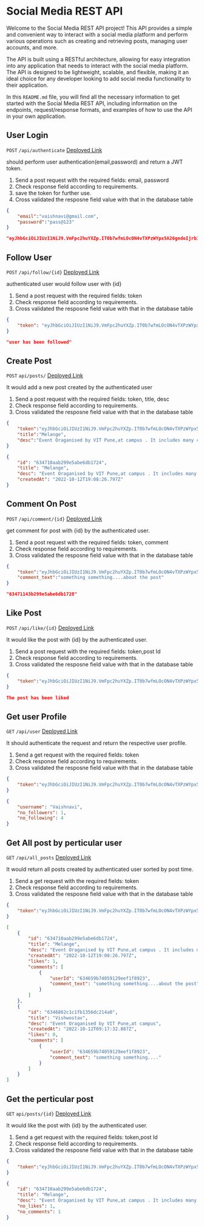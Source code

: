 # Social Media REST API

Welcome to the Social Media REST API project! This API provides a simple and convenient way to interact with a social media platform and perform various operations such as creating and retrieving posts, managing user accounts, and more.

The API is built using a RESTful architecture, allowing for easy integration into any application that needs to interact with the social media platform. The API is designed to be lightweight, scalable, and flexible, making it an ideal choice for any developer looking to add social media functionality to their application.

In this `README.md` file, you will find all the necessary information to get started with the Social Media REST API, including information on the endpoints, request/response formats, and examples of how to use the API in your own application.


## User Login
`POST` `/api/authenticate`	[Deployed Link](https://socialmediaapi-wm53.onrender.com/api/authenticate)

should perform user authentication(email,password) and return a JWT token.
1. Send a post request with the required fields: email, password
2. Check response field according to requirements.
3. save the token for further use.
4. Cross validated the resposne field value with that in the database table
```json
{
    "email":"vaishnavi@gmail.com",
    "password":"pass@123"
}
```
```json
"eyJhbGciOiJIUzI1NiJ9.VmFpc2huYXZp.IT0b7wfmLOcON4vTXPzWYpx5A26gndoIjrb1brTHLOk"
```

## Follow User
`POST` `/api/follow/{id}`	[Deployed Link](https://socialmediaapi-wm53.onrender.com/api/follow/63465a864059129eef1f8926)

authenticated user would follow user with {id}
1. Send a post request with the required fields: token
2. Check response field according to requirements.
3. Cross validated the resposne field value with that in the database table
```json
{
    "token": "eyJhbGciOiJIUzI1NiJ9.VmFpc2huYXZp.IT0b7wfmLOcON4vTXPzWYpx5A26gndoIjrb1brTHLOk"
}
```
```json
"user has been followed"
```

## Create Post
`POST` `api/posts/`	[Deployed Link](https://socialmediaapi-wm53.onrender.com/api/posts)

It would add a new post created by the authenticated user
1. Send a post request with the required fields: token, title, desc
2. Check response field according to requirements.
3. Cross validated the resposne field value with that in the database table
```json
{
    "token":"eyJhbGciOiJIUzI1NiJ9.VmFpc2huYXZp.IT0b7wfmLOcON4vTXPzWYpx5A26gndoIjrb1brTHLOk",
    "title":"Melange",
    "desc":"Event Oraganised by VIT Pune,at campus . It includes many competions .Other colleges are also allowed in it"
}
```
```json
{
    "id": "634710aab299e5abe6db1724",
    "title": "Melange",
    "desc": "Event Oraganised by VIT Pune,at campus . It includes many competions .Other colleges are also allowed in it",
    "createdAt": "2022-10-12T19:08:26.797Z"
}
```

## Comment On Post
`POST` `/api/comment/{id}`	[Deployed Link](https://socialmediaapi-wm53.onrender.com/api/comment/634710aab299e5abe6db1724)

get comment for post with {id} by the authenticated user.
1. Send a post request with the required fields: token, comment
2. Check response field according to requirements.
3. Cross validated the resposne field value with that in the database table
```json
{
    "token":"eyJhbGciOiJIUzI1NiJ9.VmFpc2huYXZp.IT0b7wfmLOcON4vTXPzWYpx5A26gndoIjrb1brTHLOk",
    "comment_text":"something something....about the post"
}
```
```json
"63471143b299e5abe6db1728"
```

## Like Post
`POST` `/api/like/{id}`	[Deployed Link](https://socialmediaapi-wm53.onrender.com/api/like/634710aab299e5abe6db1724)

It would like the post with {id} by the authenticated user.
1. Send a post request with the required fields: token,post Id
2. Check response field according to requirements.
3. Cross validated the resposne field value with that in the database table
```json
{
    "token":"eyJhbGciOiJIUzI1NiJ9.VmFpc2huYXZp.IT0b7wfmLOcON4vTXPzWYpx5A26gndoIjrb1brTHLOk"
}
```
```json
The post has been liked
```

## Get user Profile
`GET` `/api/user`	[Deployed Link](https://socialmediaapi-wm53.onrender.com/api/user)

It should authenticate the request and return the respective user profile.
1. Send a get request with the required fields: token
2. Check response field according to requirements.
3. Cross validated the resposne field value with that in the database table
```json
{
    "token":"eyJhbGciOiJIUzI1NiJ9.VmFpc2huYXZp.IT0b7wfmLOcON4vTXPzWYpx5A26gndoIjrb1brTHLOk"
}
```
```json
{
    "username": "Vaishnavi",
    "no_followers": 1,
    "no_following": 4
}
```

## Get All post by perticular user
`GET` `/api/all_posts`	[Deployed Link](https://socialmediaapi-wm53.onrender.com/api/all_posts)

It would return all posts created by authenticated user sorted by post time.
1. Send a get request with the required fields: token
2. Check response field according to requirements.
3. Cross validated the resposne field value with that in the database table
```json
{
    "token":"eyJhbGciOiJIUzI1NiJ9.VmFpc2huYXZp.IT0b7wfmLOcON4vTXPzWYpx5A26gndoIjrb1brTHLOk"
}
```
```json
[
    {
        "id": "634710aab299e5abe6db1724",
        "title": "Melange",
        "desc": "Event Oraganised by VIT Pune,at campus . It includes many competions .Other colleges are also allowed in it",
        "createdAt": "2022-10-12T19:08:26.797Z",
        "likes": 1,
        "comments": [
            {
                "userId": "634659b74059129eef1f8923",
                "comment_text": "something something....about the post"
            }
        ]
    },
    {
        "id": "6346862c1c1fb1356dc214a0",
        "title": "Vishwostav",
        "desc": "Event Oraganised by VIT Pune,at campus",
        "createdAt": "2022-10-12T09:17:32.887Z",
        "likes": 0,
        "comments": [
            {
                "userId": "634659b74059129eef1f8923",
                "comment_text": "something something...."
            }
        ]
    }
]
```

## Get the perticular post 
`GET` `api/posts/{id}`	[Deployed Link](https://socialmediaapi-wm53.onrender.com/api/posts/634710aab299e5abe6db1724)

It would like the post with {id} by the authenticated user.
1. Send a get request with the required fields: token,post Id
2. Check response field according to requirements.
3. Cross validated the resposne field value with that in the database table
```json
{
    "token":"eyJhbGciOiJIUzI1NiJ9.VmFpc2huYXZp.IT0b7wfmLOcON4vTXPzWYpx5A26gndoIjrb1brTHLOk"
}
```
```json
{
    "id": "634710aab299e5abe6db1724",
    "title": "Melange",
    "desc": "Event Oraganised by VIT Pune,at campus . It includes many competions .Other colleges are also allowed in it",
    "no_likes": 1,
    "no_comments": 1
}
```

